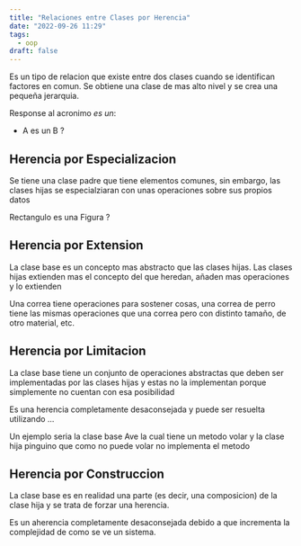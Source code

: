 ```yaml
---
title: "Relaciones entre Clases por Herencia"
date: "2022-09-26 11:29"
tags: 
  - oop
draft: false
---
```

Es un tipo de relacion que existe entre dos clases cuando se identifican factores en comun. Se obtiene una clase de mas alto nivel y se crea una pequeña jerarquia.

Response al acronimo *es un*:
- A es un B ?

## Herencia por Especializacion
Se tiene una clase padre que tiene elementos comunes, sin embargo, las clases hijas se especialziaran con unas operaciones sobre sus propios datos 

Rectangulo es una Figura ?
## Herencia por Extension
La clase base es un concepto mas abstracto que las clases hijas. Las clases hijas extienden mas el concepto del que heredan, añaden mas operaciones y lo extienden

Una correa tiene operaciones para sostener cosas, una correa de perro tiene las mismas operaciones que una correa pero con distinto tamaño, de otro material, etc.

## Herencia por Limitacion
La clase base tiene un conjunto de operaciones abstractas que deben ser implementadas por las clases hijas y estas no la implementan porque simplemente no cuentan con esa posibilidad

Es una herencia completamente desaconsejada y puede ser resuelta utilizando ... 

Un ejemplo seria la clase base Ave la cual tiene un metodo volar y la clase hija pinguino que como no puede volar no implementa el metodo

## Herencia por Construccion
La clase base es en realidad una parte (es decir, una composicion) de la clase hija y se trata de forzar una herencia.

Es un aherencia completamente desaconsejada debido a que incrementa la complejidad de como se ve un sistema.
